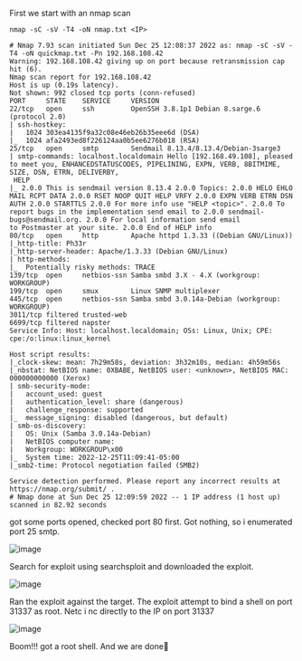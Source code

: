 First we start with an nmap scan 

`nmap -sC -sV -T4 -oN nmap.txt <IP>`

```
# Nmap 7.93 scan initiated Sun Dec 25 12:08:37 2022 as: nmap -sC -sV -T4 -oN quickmap.txt -Pn 192.168.108.42                                                          
Warning: 192.168.108.42 giving up on port because retransmission cap hit (6).                                                                                         
Nmap scan report for 192.168.108.42                                                                                                                                   
Host is up (0.19s latency).                                                                                                                                           
Not shown: 992 closed tcp ports (conn-refused)                                                                                                                        
PORT     STATE    SERVICE     VERSION                                                                                                                                 
22/tcp   open     ssh         OpenSSH 3.8.1p1 Debian 8.sarge.6 (protocol 2.0)                                                                                         
| ssh-hostkey:                                                                                                                                                        
|   1024 303ea4135f9a32c08e46eb26b35eee6d (DSA)                                                                                                                       
|_  1024 afa2493ed8f226124aa0b5ee6276b018 (RSA)
25/tcp   open     smtp        Sendmail 8.13.4/8.13.4/Debian-3sarge3
| smtp-commands: localhost.localdomain Hello [192.168.49.108], pleased to meet you, ENHANCEDSTATUSCODES, PIPELINING, EXPN, VERB, 8BITMIME, SIZE, DSN, ETRN, DELIVERBY,
 HELP
|_ 2.0.0 This is sendmail version 8.13.4 2.0.0 Topics: 2.0.0 HELO EHLO MAIL RCPT DATA 2.0.0 RSET NOOP QUIT HELP VRFY 2.0.0 EXPN VERB ETRN DSN AUTH 2.0.0 STARTTLS 2.0.0 For more info use "HELP <topic>". 2.0.0 To report bugs in the implementation send email to 2.0.0 sendmail-bugs@sendmail.org. 2.0.0 For local information send email 
to Postmaster at your site. 2.0.0 End of HELP info
80/tcp   open     http        Apache httpd 1.3.33 ((Debian GNU/Linux))
|_http-title: Ph33r
|_http-server-header: Apache/1.3.33 (Debian GNU/Linux)
| http-methods: 
|_  Potentially risky methods: TRACE
139/tcp  open     netbios-ssn Samba smbd 3.X - 4.X (workgroup: WORKGROUP)
199/tcp  open     smux        Linux SNMP multiplexer
445/tcp  open     netbios-ssn Samba smbd 3.0.14a-Debian (workgroup: WORKGROUP)
3011/tcp filtered trusted-web
6699/tcp filtered napster
Service Info: Host: localhost.localdomain; OSs: Linux, Unix; CPE: cpe:/o:linux:linux_kernel

Host script results:
|_clock-skew: mean: 7h29m58s, deviation: 3h32m10s, median: 4h59m56s
|_nbstat: NetBIOS name: 0XBABE, NetBIOS user: <unknown>, NetBIOS MAC: 000000000000 (Xerox)
| smb-security-mode: 
|   account_used: guest
|   authentication_level: share (dangerous)
|   challenge_response: supported
|_  message_signing: disabled (dangerous, but default)
| smb-os-discovery: 
|   OS: Unix (Samba 3.0.14a-Debian)
|   NetBIOS computer name: 
|   Workgroup: WORKGROUP\x00
|_  System time: 2022-12-25T11:09:41-05:00
|_smb2-time: Protocol negotiation failed (SMB2)

Service detection performed. Please report any incorrect results at https://nmap.org/submit/ .
# Nmap done at Sun Dec 25 12:09:59 2022 -- 1 IP address (1 host up) scanned in 82.92 seconds
```

got some ports opened, checked port 80 first. Got nothing, so i enumerated port 25 smtp.

![image](https://user-images.githubusercontent.com/87468669/209990025-7d856819-36d8-487d-a9cc-6483dd359952.png)

Search for exploit using searchsploit and downloaded the exploit.

![image](https://user-images.githubusercontent.com/87468669/209990141-ac97f464-61bc-48a4-86d0-3a5a5d575ae1.png)

Ran the exploit against the target. The exploit attempt to bind a shell on port 31337 as root. Netc i nc directly to the IP on port 31337

![image](https://user-images.githubusercontent.com/87468669/209990350-d76adeb0-4d20-4077-bd72-23b0f7df320a.png)

Boom!!! got a root shell. And we are done🤠

